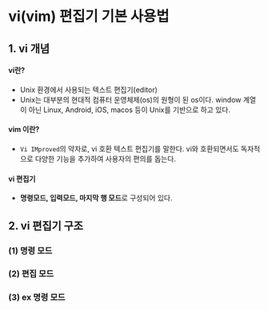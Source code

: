 # vi(vim) 편집기 기본 사용법
## 1. vi 개념
#### vi란? 
  - Unix 환경에서 사용되는 텍스트 편집기(editor)
  - Unix는 대부분의 현대적 컴퓨터 운영체제(os)의 원형이 된 os이다. window 계열이 아닌 Linux, Android, iOS, macos 등이 Unix를 기반으로 하고 있다.
#### vim 이란? 
  - `Vi IMproved`의 약자로, vi 호환 텍스트 편집기를 말한다. vi와 호환되면서도 독자적으로 다양한 기능을 추가하여 사용자의 편의를 돕는다.
#### vi 편집기
- **명령모드, 입력모드, 마지막 행 모드**로 구성되어 있다.

## 2. vi 편집기 구조
### (1) 명령 모드

### (2) 편집 모드

### (3) ex 명령 모드
